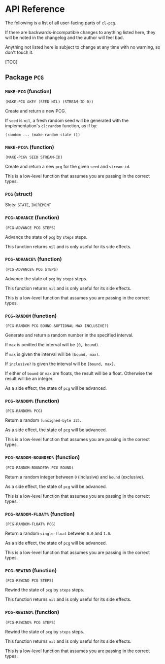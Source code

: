# API Reference

The following is a list of all user-facing parts of `cl-pcg`.

If there are backwards-incompatible changes to anything listed here, they will
be noted in the changelog and the author will feel bad.

Anything not listed here is subject to change at any time with no warning, so
don't touch it.

[TOC]

## Package `PCG`

### `MAKE-PCG` (function)

    (MAKE-PCG &KEY (SEED NIL) (STREAM-ID 0))

Create and return a new PCG.

  If `seed` is `nil`, a fresh random seed will be generated with the
  implementation's `cl:random` function, as if by:

    (random ... (make-random-state t))

  

### `MAKE-PCG%` (function)

    (MAKE-PCG% SEED STREAM-ID)

Create and return a new `pcg` for the given `seed` and `stream-id`.

  This is a low-level function that assumes you are passing in the correct types.

  

### `PCG` (struct)

Slots: `STATE`, `INCREMENT`

### `PCG-ADVANCE` (function)

    (PCG-ADVANCE PCG STEPS)

Advance the state of `pcg` by `steps` steps.

  This function returns `nil` and is only useful for its side effects.

  

### `PCG-ADVANCE%` (function)

    (PCG-ADVANCE% PCG STEPS)

Advance the state of `pcg` by `steps` steps.

  This function returns `nil` and is only useful for its side effects.

  This is a low-level function that assumes you are passing in the correct types.

  

### `PCG-RANDOM` (function)

    (PCG-RANDOM PCG BOUND &OPTIONAL MAX INCLUSIVE?)

Generate and return a random number in the specified interval.

  If `max` is omitted the interval will be `[0, bound)`.

  If `max` is given the interval will be `[bound, max)`.

  If `inclusive?` is given the interval will be `[bound, max]`.

  If either of `bound` or `max` are floats, the result will be a float.
  Otherwise the result will be an integer.

  As a side effect, the state of `pcg` will be advanced.

  

### `PCG-RANDOM%` (function)

    (PCG-RANDOM% PCG)

Return a random `(unsigned-byte 32)`.

  As a side effect, the state of `pcg` will be advanced.

  This is a low-level function that assumes you are passing in the correct types.

  

### `PCG-RANDOM-BOUNDED%` (function)

    (PCG-RANDOM-BOUNDED% PCG BOUND)

Return a random integer between `0` (inclusive) and `bound` (exclusive).

  As a side effect, the state of `pcg` will be advanced.

  This is a low-level function that assumes you are passing in the correct types.

  

### `PCG-RANDOM-FLOAT%` (function)

    (PCG-RANDOM-FLOAT% PCG)

Return a random `single-float` between `0.0` and `1.0`.

  As a side effect, the state of `pcg` will be advanced.

  This is a low-level function that assumes you are passing in the correct types.

  

### `PCG-REWIND` (function)

    (PCG-REWIND PCG STEPS)

Rewind the state of `pcg` by `steps` steps.

  This function returns `nil` and is only useful for its side effects.

  

### `PCG-REWIND%` (function)

    (PCG-REWIND% PCG STEPS)

Rewind the state of `pcg` by `steps` steps.

  This function returns `nil` and is only useful for its side effects.

  This is a low-level function that assumes you are passing in the correct types.

  

